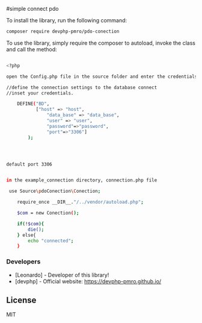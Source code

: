 #simple connect pdo

To install the library, run the following command:

``` sh
composer require devphp-pmro/pdo-conection
```

To use the library, simply require the composer to autoload, invoke the class and call the method:

``` sh

<?php

open the Config.php file in the source folder and enter the credentials for connecting to the database

//define the connection settings to the database connect
//inset your credentials.

    DEFINE("BD",
           ["host" => "host",
               "data_base" => "data_base",
               "user" => "user",
               "password"=>"password",
               "port"=>"3306"]
        );




default port 3306


in the example_connection directory, connection.php file

 use Source\pdoConection\Conection;

    require_once __DIR__."/../vendor/autoload.php";

    $com = new Conection();

    if(!$com){
        die();
    } else{
        echo "connected";
    }

```

### Developers
* [Leonardo] - Developer of this library!
* [devphp] - Official website: <https://devphp-pmro.github.io/>

License
----
MIT

